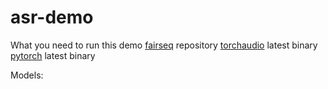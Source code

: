 # asr-demo


What you need to run this demo
[fairseq](https://github.com/pytorch/fairseq) repository
[torchaudio](https://github.com/pytorch/audio/tree/master/torchaudio) latest binary
[pytorch](https://pytorch.org/) latest binary

Models:


